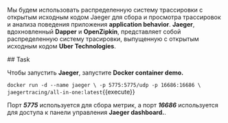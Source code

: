 Мы будем использовать распределенную систему трассировки с открытым исходным кодом Jaeger для сбора и просмотра трассировок и анализа поведения приложения **application behavior**. **Jaeger**, вдохновленный **Dapper** и **OpenZipkin**, представляет собой распределенную систему трасировки, выпущенную с открытым исходным кодом **Uber Technologies**.

## Task

Чтобы запустить **Jaeger**, запустите **Docker container demo.**

`docker run -d --name jaeger \
  -p 5775:5775/udp -p 16686:16686 \
  jaegertracing/all-in-one:latest`{{execute}}

Порт **_5775_** используется для сбора метрик, а порт **_16686_** используется для доступа к панели управления **Jaeger dashboard.**.
